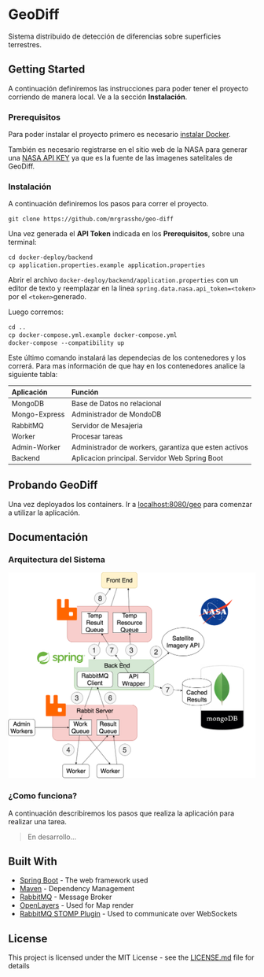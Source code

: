 # GeoDiff

Sistema distribuido de detección de diferencias sobre superficies terrestres.

## Getting Started

A continuación definiremos las instrucciones para poder tener el proyecto corriendo de manera local. Ve a la sección **Instalación**.

### Prerequisitos

Para poder instalar el proyecto primero es necesario [instalar Docker](https://www.docker.com/).

También es necesario registrarse en el sitio web de la NASA para generar una [NASA API KEY](https://api.nasa.gov/#singUp) ya que es la fuente de las imagenes satelitales de GeoDiff.

### Instalación

A continuación definiremos los pasos para correr el proyecto.

```
git clone https://github.com/mrgrassho/geo-diff
```

Una vez generada el **API Token** indicada en los **Prerequisitos**, sobre una terminal:
```
cd docker-deploy/backend
cp application.properties.example application.properties
```
Abrir el archivo `docker-deploy/backend/application.properties` con un editor de texto y reemplazar en la linea `spring.data.nasa.api_token=<token>` por el `<token>`generado.

Luego corremos:
```
cd ..
cp docker-compose.yml.example docker-compose.yml
docker-compose --compatibility up
```

Este último comando instalará las dependecias de los contenedores y los correrá. Para mas información de que hay en los contenedores analice la siguiente tabla:

| Aplicación     | Función     |
| :------------- | :------------- |
| MongoDB        | Base de Datos no relacional      |
| Mongo-Express  | Administrador de MondoDB  |
| RabbitMQ       | Servidor de Mesajeria   |
| Worker         | Procesar tareas   |
| Admin-Worker  | Administrador de workers, garantiza que esten activos  |
| Backend  | Aplicacion principal. Servidor Web Spring Boot  |

## Probando GeoDiff

Una vez deployados los containers. Ir a [localhost:8080/geo](localhost:8080/geo) para comenzar a utilizar la aplicación.

## Documentación

### Arquitectura del Sistema

![Arquitectura](/diagrams/GeoDiff-DiagramaDeArquitectura.png)

### ¿Como funciona?

A continuación describiremos los pasos que realiza la aplicación para realizar una tarea.

> En desarrollo...

## Built With

* [Spring Boot](https://spring.io/projects/spring-boot) - The web framework used
* [Maven](https://maven.apache.org/) - Dependency Management
* [RabbitMQ](https://www.rabbitmq.com/) - Message Broker
* [OpenLayers](https://openlayers.org/) - Used for Map render
* [RabbitMQ STOMP Plugin](https://www.rabbitmq.com/stomp.html) - Used to  communicate over WebSockets

## License

This project is licensed under the MIT License - see the [LICENSE.md](LICENSE.md) file for details
